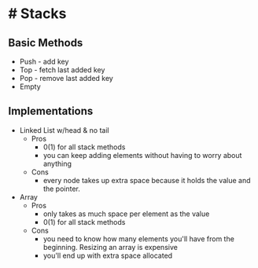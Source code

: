 # # Stacks

## Basic Methods
- Push - add key
- Top - fetch last added key
- Pop - remove last added key
- Empty

## Implementations
- Linked List w/head & no tail
  - Pros
    - 0(1) for all stack methods
    - you can keep adding elements without having to worry about anything
  - Cons
    - every node takes up extra space because it holds the value and the pointer.
- Array
  - Pros
    - only takes as much space per element as the value
    - 0(1) for all stack methods
  - Cons
    - you need to know how many elements you'll have from the beginning.  Resizing an array is expensive
    - you'll end up with extra space allocated
